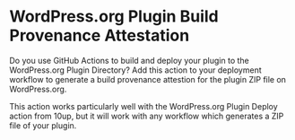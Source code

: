 # WordPress.org Plugin Build Provenance Attestation

Do you use GitHub Actions to build and deploy your plugin to the WordPress.org Plugin Directory? Add this action to your deployment workflow to generate a build provenance attestion for the plugin ZIP file on WordPress.org.

This action works particularly well with the WordPress.org Plugin Deploy action from 10up, but it will work with any workflow which generates a ZIP file of your plugin.
